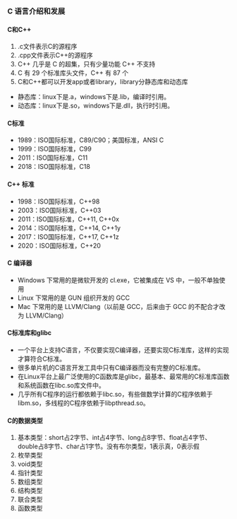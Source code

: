 ### C 语言介绍和发展

#### C和C++
1. .c文件表示C的源程序
1. .cpp文件表示C++的源程序
1. C++ 几乎是 C 的超集，只有少量功能 C++ 不支持
1. C 有 29 个标准库头文件，C++ 有 87 个
1. C和C++都可以开发app或者library，library分静态库和动态库
  - 静态库：linux下是.a，windows下是.lib，编译时引用。
  - 动态库：linux下是.so，windows下是.dll，执行时引用。

#### C标准
- 1989：ISO国际标准，C89/C90；美国标准，ANSI C
- 1999：ISO国际标准，C99
- 2011：ISO国际标准，C11
- 2018：ISO国际标准，C18

#### C++ 标准
- 1998：ISO国际标准，C++98
- 2003：ISO国际标准，C++03
- 2011：ISO国际标准，C++11, C++0x
- 2014：ISO国际标准，C++14, C++1y
- 2017：ISO国际标准，C++17, C++1z
- 2020：ISO国际标准，C++20

#### C 编译器
- Windows 下常用的是微软开发的 cl.exe，它被集成在 VS 中，一般不单独使用
- Linux 下常用的是 GUN 组织开发的 GCC
- Mac 下常用的是 LLVM/Clang（以前是 GCC，后来由于 GCC 的不配合才改为 LLVM/Clang）

#### C标准库和glibc
- 一个平台上支持C语言，不仅要实现C编译器，还要实现C标准库，这样的实现才算符合C标准。
- 很多单片机的C语言开发工具中只有C编译器而没有完整的C标准库。
- 在Linux平台上最广泛使用的C函数库是glibc，最基本、最常用的C标准库函数和系统函数在libc.so库文件中。
- 几乎所有C程序的运行都依赖于libc.so，有些做数学计算的C程序依赖于libm.so，多线程的C程序依赖于libpthread.so。

#### C的数据类型
1. 基本类型：short占2字节、int占4字节、long占8字节、float占4字节、double占8字节、char占1字节。没有布尔类型，1表示真，0表示假
1. 枚举类型
1. void类型
1. 指针类型
1. 数组类型
1. 结构类型
1. 联合类型
1. 函数类型


